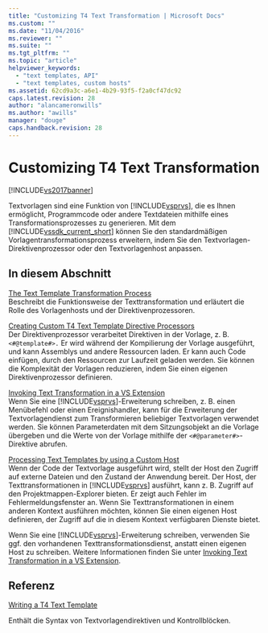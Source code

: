 ```yaml
---
title: "Customizing T4 Text Transformation | Microsoft Docs"
ms.custom: ""
ms.date: "11/04/2016"
ms.reviewer: ""
ms.suite: ""
ms.tgt_pltfrm: ""
ms.topic: "article"
helpviewer_keywords: 
  - "text templates, API"
  - "text templates, custom hosts"
ms.assetid: 62cd9a3c-a6e1-4b29-93f5-f2a0cf47dc92
caps.latest.revision: 28
author: "alancameronwills"
ms.author: "awills"
manager: "douge"
caps.handback.revision: 28
---
```

# Customizing T4 Text Transformation
[!INCLUDE[vs2017banner](../code-quality/includes/vs2017banner.md)]

Textvorlagen sind eine Funktion von [!INCLUDE[vsprvs](../code-quality/includes/vsprvs_md.md)], die es Ihnen ermöglicht, Programmcode oder andere Textdateien mithilfe eines Transformationsprozesses zu generieren.  Mit dem [!INCLUDE[vssdk_current_short](../modeling/includes/vssdk_current_short_md.md)] können Sie den standardmäßigen Vorlagentransformationsprozess erweitern, indem Sie den Textvorlagen\-Direktivenprozessor oder den Textvorlagenhost anpassen.  
  
## In diesem Abschnitt  
 [The Text Template Transformation Process](../modeling/the-text-template-transformation-process.md)  
 Beschreibt die Funktionsweise der Texttransformation und erläutert die Rolle des Vorlagenhosts und der Direktivenprozessoren.  
  
 [Creating Custom T4 Text Template Directive Processors](../modeling/creating-custom-t4-text-template-directive-processors.md)  
 Der Direktivenprozessor verarbeitet Direktiven in der Vorlage, z. B. `<#@template#>.` Er wird während der Kompilierung der Vorlage ausgeführt, und kann Assemblys und andere Ressourcen laden.  Er kann auch Code einfügen, durch den Ressourcen zur Laufzeit geladen werden.  Sie können die Komplexität der Vorlagen reduzieren, indem Sie einen eigenen Direktivenprozessor definieren.  
  
 [Invoking Text Transformation in a VS Extension](../modeling/invoking-text-transformation-in-a-vs-extension.md)  
 Wenn Sie eine [!INCLUDE[vsprvs](../code-quality/includes/vsprvs_md.md)]\-Erweiterung schreiben, z. B. einen Menübefehl oder einen Ereignishandler, kann für die Erweiterung der Textvorlagendienst zum Transformieren beliebiger Textvorlagen verwendet werden.  Sie können Parameterdaten mit dem Sitzungsobjekt an die Vorlage übergeben und die Werte von der Vorlage mithilfe der `<#@parameter#>`\-Direktive abrufen.  
  
 [Processing Text Templates by using a Custom Host](../modeling/processing-text-templates-by-using-a-custom-host.md)  
 Wenn der Code der Textvorlage ausgeführt wird, stellt der Host den Zugriff auf externe Dateien und den Zustand der Anwendung bereit.  Der Host, der Texttransformationen in [!INCLUDE[vsprvs](../code-quality/includes/vsprvs_md.md)] ausführt, kann z. B. Zugriff auf den Projektmappen\-Explorer bieten.  Er zeigt auch Fehler im Fehlermeldungsfenster an.  Wenn Sie Texttransformationen in einem anderen Kontext ausführen möchten, können Sie einen eigenen Host definieren, der Zugriff auf die in diesem Kontext verfügbaren Dienste bietet.  
  
 Wenn Sie eine [!INCLUDE[vsprvs](../code-quality/includes/vsprvs_md.md)]\-Erweiterung schreiben, verwenden Sie ggf. den vorhandenen Texttransformationsdienst, anstatt einen eigenen Host zu schreiben.  Weitere Informationen finden Sie unter [Invoking Text Transformation in a VS Extension](../modeling/invoking-text-transformation-in-a-vs-extension.md).  
  
## Referenz  
 [Writing a T4 Text Template](../modeling/writing-a-t4-text-template.md)  
  
 Enthält die Syntax von Textvorlagendirektiven und Kontrollblöcken.